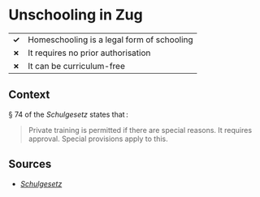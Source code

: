 # Unschooling in Zug
| | |
|-|-|
| __✓__ | Homeschooling is a legal form of schooling |
| __✗__ | It requires no prior authorisation |
| __✗__ | It can be curriculum-free |


## Context

 § 74 of the _Schulgesetz_ states that :

> Private training is permitted if there are special reasons. It requires approval. Special provisions apply to this.


## Sources

* [_Schulgesetz_](https://bgs.zg.ch/app/de/texts_of_law/412.11)

